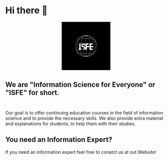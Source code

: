 # Hi there 👋
<p align="center">
  <img src="https://github.com/Information-Science-for-everyone/.github/blob/main/ISfE.png" width="30%"/>
</p>

## We are "Information Science for Everyone" or "ISFE" for short.<br><br>
Our goal is to offer continuing education courses in the field of information science and to provide the necessary skills. We also provide extra material and explanations for students, to help them with their studies.
## You need an Information Expert?
If you need an information expert feel free to conatct us at out Website!
